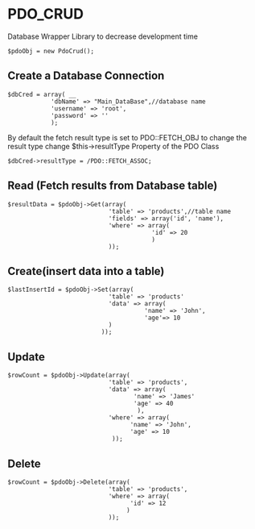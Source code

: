 # PDO_CRUD
 Database Wrapper Library to decrease development time 

```
$pdoObj = new PdoCrud();
``` 
 
## Create a Database Connection ##

```
$dbCred = array( __
            'dbName' => "Main_DataBase",//database name
            'username' => 'root',
            'password' => ''
            );
```

 By default the fetch result type is set to PDO::FETCH_OBJ
 to change the result type change $this->resultType Property of the PDO Class
```
$dbCred->resultType = /PDO::FETCH_ASSOC;
```
## Read (Fetch results from Database table)
```
$resultData = $pdoObj->Get(array(
                            'table' => 'products',//table name
                            'fields' => array('id', 'name'),
                            'where' => array(
                                        'id' => 20
                                        )
                            ));
```                            
## Create(insert data into a table) 
```
$lastInsertId = $pdoObj->Set(array(
                            'table' => 'products'
                            'data' => array(
                                      'name' => 'John',
                                      'age'=> 10
                            )
                          ));
```  
## Update
```
$rowCount = $pdoObj->Update(array(
                            'table' => 'products',
                            'data' => array(
                                   'name' => 'James'
                                   'age' => 40
                                    ),
                            'where' => array(
                                  'name' => 'John',
                                  'age' => 10
                             ));
```
## Delete
```
$rowCount = $pdoObj->Delete(array(
                            'table' => 'products',
                            'where' => array(
                                  'id' => 12
                                 ) 
                            ));
